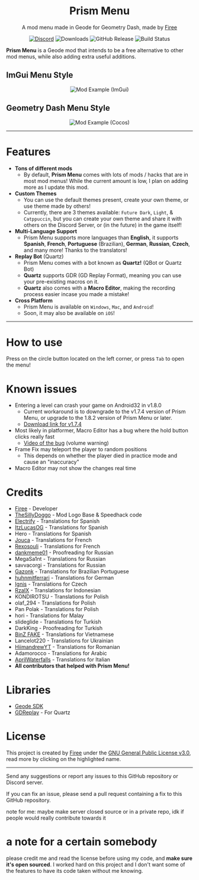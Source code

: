 <div align="center">

# Prism Menu
A mod menu made in Geode for Geometry Dash, made by [Firee](https://github.com/FireMario211)

<a href="https://discord.gg/pnD8cnwdhZ"><img src="https://img.shields.io/discord/1199008625683869787?color=7389D8&labelColor=6A7EC2&logo=discord&logoColor=FFFFFF" alt="Discord" /></a>
![Downloads](https://img.shields.io/github/downloads/FireMario211/Prism-Menu/total)
![GitHub Release](https://img.shields.io/github/v/release/FireMario211/Prism-Menu)
![Build Status](https://github.com/FireMario211/Prism-Menu/actions/workflows/build.yml/badge.svg)
</div>

**Prism Menu** is a Geode mod that intends to be a free alternative to other mod menus, while also adding extra useful additions.
## ImGui Menu Style
<p align="center"><img src="./resources/Screenshot1Big.png?raw=true" alt="Mod Example (ImGui)"/></p> 

## Geometry Dash Menu Style
<p align="center"><img src="./resources/ScreenshotCocos.png?raw=true" alt="Mod Example (Cocos)"/></p>

---
# Features 
* **Tons of different mods**
    * By default, **Prism Menu** comes with lots of mods / hacks that are in most mod menus! While the current amount is low, I plan on adding more as I update this mod.
* **Custom Themes**
    * You can use the default themes present, create your own theme, or use theme made by others!
    * Currently, there are 3 themes available: `Future Dark`, `Light`, & `Catppuccin`, but you can create your own theme and share it with others on the Discord Server, or (in the future) in the game itself!
* **Multi-Language Support**
    * Prism Menu supports more languages than **English,** it supports **Spanish**, **French**, **Portuguese** (Brazilian), **German**, **Russian**, **Czech**, and many more! Thanks to the translators!
* **Replay Bot** (Quartz)
    * Prism Menu comes with a bot known as **Quartz!** (QBot or Quartz Bot)
    * **Quartz** supports GDR (GD Replay Format), meaning you can use your pre-existing macros on it.
    * **Quartz** also comes with a **Macro Editor**, making the recording process easier incase you made a mistake!
* **Cross Platform**
    * Prism Menu is available on `Windows`, `Mac`, and `Android`!
    * Soon, it may also be available on `iOS`!
---
# How to use 
Press on the circle button located on the left corner, or press `Tab` to open the menu!

# Known issues
- Entering a level can crash your game on Android32 in v1.8.0
    - Current workaround is to downgrade to the v1.7.4 version of Prism Menu, or upgrade to the 1.8.2 version of Prism Menu or later.
   - [Download link for v1.7.4](https://github.com/FireMario211/Prism-Menu/releases/download/v1.7.4/firee.prism.geode)
- Most likely in platformer, Macro Editor has a bug where the hold button clicks really fast
   - [Video of the bug](https://prism.tixte.co/hold.mp4) (volume warning)
- Frame Fix may teleport the player to random positions
   - This depends on whether the player died in practice mode and cause an "inaccuracy"
- Macro Editor may not show the changes real time
# Credits 
* [Firee](https://youtube.com/@gdfiree) - Developer
* [TheSillyDoggo](https://github.com/TheSillyDoggo) - Mod Logo Base & Speedhack code
* [Electrify](https://www.youtube.com/channel/UCxYliOd2aV6iZuc5wuG9QxA) - Translations for Spanish
* [ItzLucasOG](https://twitter.com/ItzLucasOG) - Translations for Spanish
* Hero - Translations for Spanish
* [Jouca](https://twitter.com/JoucaJouca) - Translations for French
* [Rexosouli](https://discord.com/users/805514311547748403) - Translations for French
* [dankmeme01](https://github.com/dankmeme01) - Proofreading for Russian
* MegaSa1nt - Translations for Russian
* savvacorgi - Translations for Russian
* [Gazonk](https://www.youtube.com/channel/UCgp5Tql2b6Y1Xcni82pPxmA) - Translations for Brazilian Portuguese
* [huhnmitferrari](https://discordapp.com/users/1043189307302752256) - Translations for German
* [Ignis](https://twitter.com/IgnisPeaks0) - Translations for Czech
* [RzaIX](https://twitter.com/RzaIX_) - Translations for Indonesian
* KONDIROTSU - Translations for Polish
* olaf_294 - Translations for Polish
* Pan Polak - Translations for Polish
* hori - Translations for Malay
* slideglide - Translations for Turkish
* DarkKing - Proofreading for Turkish
* [BinZ FAKE](https://youtube.com/@tienanh_90) - Translations for Vietnamese
* Lancelot220 - Translations for Ukrainian
* [HiimandrewYT](https://youtube.com/@MyNamesAndrew) - Translations for Romanian 
* Adamorocco - Translations for Arabic
* [AprilWaterfalls](https://x.com/aprilwaterfalls) - Translations for Italian
* **All contributors that helped with Prism Menu!**

# Libraries
* [Geode SDK](https://github.com/geode-sdk/geode)
* [GDReplay](https://github.com/maxnut/GDReplayFormat) - For Quartz

# License
This project is created by [Firee](https://github.com/FireMario211) under the [GNU General Public License v3.0](https://choosealicense.com/licenses/gpl-3.0/), read more by clicking on the highlighted name.

---
Send any suggestions or report any issues to this GitHub repository or Discord server.

If you can fix an issue, please send a pull request containing a fix to this GitHub repository.

note for me: maybe make server closed source or in a private repo, idk if people would really contribute towards it

# a note for a certain somebody
please credit me and read the license before using my code, and **make sure it's open sourced**. I worked hard on this project and I don't want some of the features to have its code taken without me knowing.
